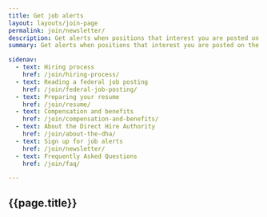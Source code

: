 ```yaml
---
title: Get job alerts
layout: layouts/join-page
permalink: join/newsletter/
description: Get alerts when positions that interest you are posted on the TTS website.
summary: Get alerts when positions that interest you are posted on the TTS website.

sidenav:
  - text: Hiring process
    href: /join/hiring-process/
  - text: Reading a federal job posting
    href: /join/federal-job-posting/
  - text: Preparing your resume
    href: /join/resume/
  - text: Compensation and benefits
    href: /join/compensation-and-benefits/
  - text: About the Direct Hire Authority
    href: /join/about-the-dha/
  - text: Sign up for job alerts
    href: /join/newsletter/
  - text: Frequently Asked Questions
    href: /join/faq/

---
```

<section class="usa-section newsletter">
  <div class="grid-container">
    <div class="grid-row">
      <div class="desktop:grid-col-12 usa-prose">
        <h1>{{page.title}}</h1>
        <script
          src="https://public.govdelivery.com/assets/Signup.js"
          data-account-code="USGSATTS"
          data-signup-id="11386"></script>
      </div>
    </div>
  </div>
</section>
